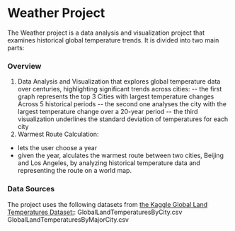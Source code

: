 # Weather Project
The Weather project is a data analysis and visualization project that examines historical global temperature trends. It is divided into two main parts:

### Overview
1) Data Analysis and Visualization that explores global temperature data over centuries, highlighting significant trends across cities:
-- the first graph represents the top 3 Cities with largest temperature changes Across 5 historical periods
-- the second one analyses the city with the largest temperature change over a 20-year period
-- the third visualization underlines the standard deviation of temperatures for each city
2) Warmest Route Calculation:
- lets the user choose a year
- given the year, alculates the warmest route between two cities, Beijing and Los Angeles, by analyzing historical temperature data and representing the route on a world map.

### Data Sources
The project uses the following datasets from [the Kaggle Global Land Temperatures Dataset:](https://www.kaggle.com/datasets/berkeleyearth/climate-change-earth-surface-temperature-data):
GlobalLandTemperaturesByCity.csv
GlobalLandTemperaturesByMajorCity.csv
